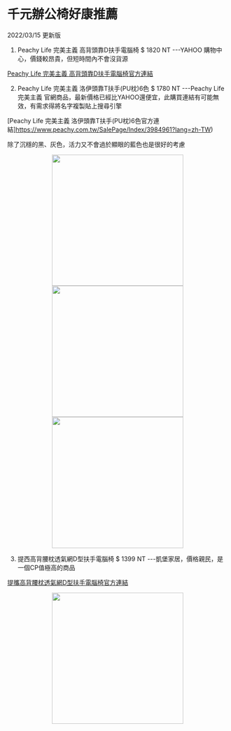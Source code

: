 # 千元辦公椅好康推薦

2022/03/15 更新版

1. Peachy Life 完美主義 高背頭靠D扶手電腦椅  $ 1820 NT   ---YAHOO 購物中心，價錢較昂貴，但短時間內不會沒貨源

[Peachy Life 完美主義 高背頭靠D扶手電腦椅官方連結](https://tw.buy.yahoo.com/gdsale/Home-Feeling-%E9%9B%BB%E8%85%A6%E6%A4%85-D%E6%89%B6%E6%89%8B-%E5%8A%A0%E5%A4%A7%E8%85%B0%E6%9E%95-6658018.html)

2. Peachy Life 完美主義 洛伊頭靠T扶手(PU枕)6色 $ 1780 NT   ---Peachy Life 完美主義 官網商品，最新價格已經比YAHOO還便宜，此購買連結有可能無效，有需求得將名字複製貼上搜尋引擎

[Peachy Life 完美主義 洛伊頭靠T扶手(PU枕)6色官方連結]https://www.peachy.com.tw/SalePage/Index/3984961?lang=zh-TW)

除了沉穩的黑、灰色，活力又不會過於顯眼的藍色也是很好的考慮

<div align="center">
<center class ="half">
    <img src="https://s.yimg.com/zp/MerchandiseImages/3ACAD708A2-Product-17923569.jpg" width = "300"/ height = "300"/>
    <img src="https://s.yimg.com/zp/MerchandiseImages/66A3D4B2D0-Product-17923570.jpg" width = "300"/ height = "300"/>
    <img src="https://s.yimg.com/zp/MerchandiseImages/98E3FAB915-Product-17923573.jpg" width = "300"/ height = "300"/>
</center>
</div>

3. 提西高背腰枕透氣網D型扶手電腦椅 $ 1399 NT   ---凱堡家居，價格親民，是一個CP值極高的商品

[提攜高背腰枕透氣網D型扶手電腦椅官方連結](https://www.chlife.com.tw/SalePage/Index/7478757?lang=zh-TW)
<div align="center">
<center class ="half">
    <img src="https://diz36nn4q02zr.cloudfront.net/webapi/imagesV3/Original/SalePage/7478757/0/637817258329170000?v=1" width = "300"/ height = "300"/>
</center>
</div>
